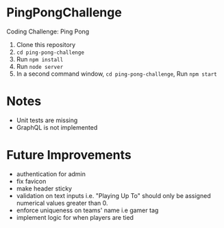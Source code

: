 # PingPongChallenge
Coding Challenge: Ping Pong 
1. Clone this repository
2. `cd ping-pong-challenge`
3. Run `npm install`
4. Run `node server`
5. In a second command window, `cd ping-pong-challenge`, Run `npm start`

# Notes
- Unit tests are missing
- GraphQL is not implemented

# Future Improvements
- authentication for admin
- fix favicon
- make header sticky
- validation on text inputs i.e. "Playing Up To" should only be assigned numerical values greater than 0.
- enforce uniqueness on teams' name i.e gamer tag
- implement logic for when players are tied



